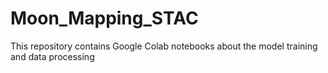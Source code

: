 # Moon_Mapping_STAC
This repository contains Google Colab notebooks about the model training and data processing
